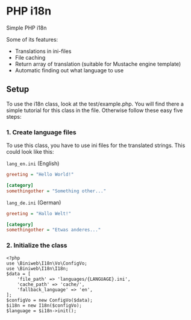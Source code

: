 # PHP i18n
Simple PHP i18n

Some of its features:

* Translations in ini-files
* File caching
* Return array of translation (suitable for Mustache engine template)
* Automatic finding out what language to use

## Setup
To use the i18n class, look at the test/example.php. You will find there a simple tutorial for this class in the file. Otherwise follow these easy five steps:

### 1. Create language files
To use this class, you have to use ini files for the translated strings. This could look like this:

`lang_en.ini` (English)

```ini
greeting = "Hello World!"

[category]
somethingother = "Something other..."
```

`lang_de.ini` (German)

```ini
greeting = "Hallo Welt!"

[category]
somethingother = "Etwas anderes..."
```

### 2. Initialize the class

```
<?php
use \Biniweb\I18n\Vo\ConfigVo;
use \Biniweb\I18n\I18n;
$data = [
    'file_path' => 'languages/{LANGUAGE}.ini',
    'cache_path' => 'cache/',
    'fallback_language' => 'en',
];
$configVo = new ConfigVo($data);
$i18n = new I18n($configVo);
$language = $i18n->init();
```